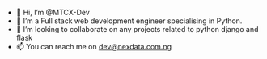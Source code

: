 - 👋 Hi, I’m @MTCX-Dev
- 👀 I’m a Full stack web development engineer specialising in Python. 
- 💞️ I’m looking to collaborate on any projects related to python django and flask
- 📫 You can reach me on <a href="mailto: dev@nexdata.com.ng">dev@nexdata.com.ng</a>
